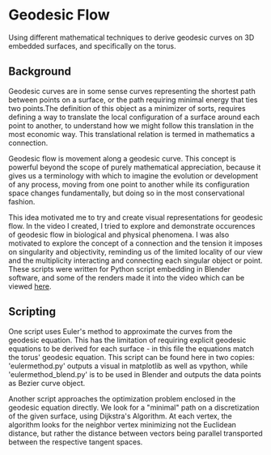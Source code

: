 # Geodesic Flow
Using different mathematical techniques to derive geodesic curves on 3D embedded surfaces, and specifically on the torus. 

## Background
Geodesic curves are in some sense curves representing the shortest path between points on a surface, or the path requiring minimal energy that ties two points.The definition of this object as a minimizer of sorts, requires defining a way to translate the local configuration of a surface around each point to another, to understand how we might follow this translation in the most economic way. This translational relation is termed in mathematics a connection. 

Geodesic flow is movement along a geodesic curve. This concept is powerful beyond the scope of purely mathematical appreciation, because it gives us a terminology with which to imagine the evolution or development of any process, moving from one point to another while its configuration space changes fundamentally, but doing so in the most conservational fashion. 

This idea motivated me to try and create visual representations for geodesic flow. In the video I created, I tried to explore and demonstrate occurences of geodesic flow in biological and physical phenomena. I was also motivated to explore the concept of a connection and the tension it imposes on singularity and objectivity, reminding us of the limited locality of our view and the multiplicity interacting and connecting each singular object or point. These scripts were written for Python script embedding in Blender software, and some of the renders made it into the video which can be viewed [here](https://vimeo.com/743570898).

## Scripting
One script uses Euler's method to approximate the curves from the geodesic equation. This has the limitation of requiring explicit geodesic equations to be derived for each surface - in this file the equations match the torus' geodesic equation. 
This script can be found here in two copies: 'eulermethod.py' outputs a visual in matplotlib as well as vpython, while 'eulermethod_blend.py' is to be used in Blender and outputs the data points as Bezier curve object.

Another script approaches the optimization problem enclosed in the geodesic equation directly. We look for a "minimal" path on a discretization of the given surface, using Dijkstra's Algorithm. At each vertex, the algorithm looks for the neighbor vertex minimizing not the Euclidean distance, but rather the distance between vectors being parallel transported between the respective tangent spaces. 







